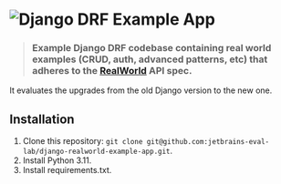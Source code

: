 # ![Django DRF Example App](project-logo.png)

> ### Example Django DRF codebase containing real world examples (CRUD, auth, advanced patterns, etc) that adheres to the [RealWorld](https://github.com/gothinkster/realworld-example-apps) API spec.

It evaluates the upgrades from the old Django version to the new one.

## Installation

1. Clone this repository: `git clone git@github.com:jetbrains-eval-lab/django-realworld-example-app.git`.
2. Install Python 3.11.
3. Install requirements.txt.
